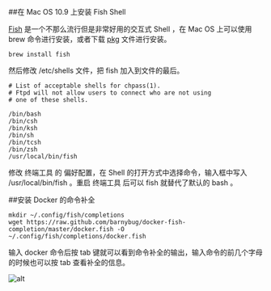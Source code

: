 ##在 Mac OS 10.9 上安装 Fish Shell

[Fish](http://fishshell.com) 是一个不那么流行但是非常好用的交互式 Shell ，在 Mac OS 上可以使用 brew 命令进行安装，或者下载 [pkg](http://fishshell.com/files/2.1.0/fish.pkg) 文件进行安装。

```
brew install fish
```

然后修改 /etc/shells 文件，把 fish 加入到文件的最后。

```
# List of acceptable shells for chpass(1).
# Ftpd will not allow users to connect who are not using
# one of these shells.

/bin/bash
/bin/csh
/bin/ksh
/bin/sh
/bin/tcsh
/bin/zsh
/usr/local/bin/fish
```

修改 终端工具 的 偏好配置，在 Shell 的打开方式中选择命令，输入框中写入 /usr/local/bin/fish 。重启 终端工具 后可以 fish 就替代了默认的 bash 。

##安装 Docker 的命令补全

```
mkdir ~/.config/fish/completions
wget https://raw.github.com/barnybug/docker-fish-completion/master/docker.fish -O ~/.config/fish/completions/docker.fish
```

输入 docker 命令后按 tab 键就可以看到命令补全的输出，输入命令的前几个字母的时候也可以按 tab 查看补全的信息。

![alt](http://resource.docker.cn/docker-fish-shell-completion.png)





